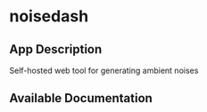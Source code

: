# noisedash

## App Description

Self-hosted web tool for generating ambient noises

## Available Documentation

